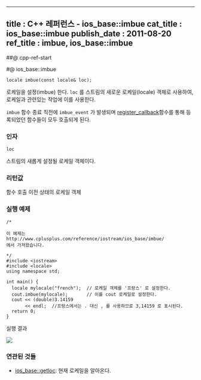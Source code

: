 ----------------
title : C++ 레퍼런스 - ios_base::imbue
cat_title :  ios_base::imbue
publish_date : 2011-08-20
ref_title : imbue, ios_base::imbue
--------------



##@ cpp-ref-start

#@ ios_base::imbue

```cpp-formatted
locale imbue(const locale& loc);
```


로케일을 설정(imbue) 한다.
`loc` 를 스트림의 새로운 로케일(locale) 객체로 사용하여, 로케일과 관련있는 작업에 이를 사용한다.

`imbue` 함수 종료 직전에 `imbue_event` 가 발생되며 [register_callback](http://itguru.tistory.com/159)함수를 통해 등록되었던 함수들이 모두 호출되게 된다.





###  인자




`loc`

  스트림의 새롭게 설정될 로케일 객체이다.




###  리턴값




  함수 호출 이전 상태의 로케일 객체



###  실행 예제




```cpp-formatted
/*

이 예제는
http://www.cplusplus.com/reference/iostream/ios_base/imbue/
에서 가져왔습니다.

*/
#include <iostream>
#include <locale>
using namespace std;

int main() {
  locale mylocale("french");  // 로케일 객체를 '프랑스' 로 설정한다.
  cout.imbue(mylocale);       // 이를 cout 로케일로 설정한다.
  cout << (double)3.14159
       << endl;  //프랑스에서는 . 대신 , 를 사용하므로 3,14159 로 표시된다.
  return 0;
}
```

실행 결과

![](http://img1.daumcdn.net/thumb/R1920x0/?fname=http%3A%2F%2Fcfile24.uf.tistory.com%2Fimage%2F13095D574E4E10412DED75)



###  연관된 것들

*  [ios_base::getloc](http://itguru.tistory.com/160): 현재 로케일을 알아온다.